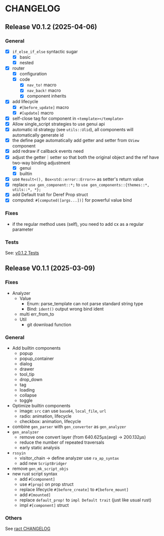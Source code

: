 # CHANGELOG

## Release V0.1.2 (2025-04-06)

### General

- [x] `if_else_if_else` syntactic sugar
  - [x] basic 
  - [x] nested
- [x] router
  - [x] configuration
  - [x] code
    - [x] `nav_to!` macro
    - [x] `nav_back!` macro
    - [x] component inherits
- [x] add lifecycle
  - [x] `#[before_update]` macro
  - [x] `#[update]` macro
- [x] self-close tag for component in `<template></template>`
- [x] Allow single_script strategies to use genui api
- [x] automatic id strategy (see `utils::Ulid`), all components will automatically generate id
- [x] the define page automatically add getter and setter from `GView` component
- [x] add redraw if callback events need
- [x] adjust the getter｜setter so that both the original object and the ref have two-way binding adjustment
  - [x] genui
  - [x] builtin
- [x] use `Result<(), Box<std::error::Error>>` as setter's return value
- [x] replace `use gen_component::*;` to `use gen_components::{themes::*, utils::*, *};`
- [x] add Default trait for Deref Prop struct 
- [x] computed: `#[computed([args...])]` for powerful value bind

### Fixes

- if the regular method uses (self), you need to add cx as a regular parameter

### Tests

See: [v0.1.2 Tests](https://github.com/Privoce/made_with_GenUI/tree/main/tests)

## Release V0.1.1 (2025-03-09)

### Fixes

- Analyzer
  - Value
    - Enum: parse_template can not parse standard string type
    - Bind: `ident()` output wrong bind ident
  - multi err_from_to
  - Util
    - git download function

### General

- Add builtin components
  - popup
  - popup_container
  - dialog
  - drawer
  - tool_tip
  - drop_down
  - tag
  - loading
  - collapse
  - toggle
- Optimize builtin components
  - image: `src` can use `base64`, `local_file`, `url`
  - radio: animation, lifecycle
  - checkbox: animation, lifecycle
- combine `gen_parser` with `gen_converter` as `gen_analyzer`
- `gen_analyzer`
  - remove one convert layer (from 640.625µs(avg) -> 200.132µs)
  - reduce the number of repeated traversals
  - early static analysis
- `rssyin`
  - visitor_chain -> define analyzer use `ra_ap_syntax` 
  - add new `ScriptBridger`
- remove `gen_mk_script_objs`
- new rust script syntax
  - add `#[component]`
  - use `#[prop]` on prop struct
  - replace lifecycle `#[before_create]` to `#[before_mount]`
  - add `#[mounted]`
  - replace `default_prop!` to `impl Default trait` (just like usual rust)
  - impl `#[component]` struct

### Others

See [ract CHANGELOG](https://github.com/Privoce/ract/blob/main/CHANGELOG.md)